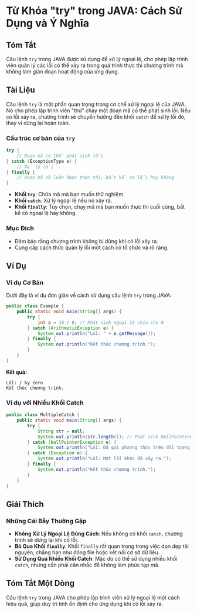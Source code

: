 <!--
Meta Description: # Từ Khóa "try" trong JAVA: Cách Sử Dụng và Ý Nghĩa ## Tóm Tắt Câu lệnh `try` trong JAVA được sử dụng để xử lý ngoại lệ, cho phép lập trình viên quản ...
Meta Keywords: lỗi, trình, try, khối, catch
-->

# Từ Khóa "try" trong JAVA: Cách Sử Dụng và Ý Nghĩa

## Tóm Tắt
Câu lệnh `try` trong JAVA được sử dụng để xử lý ngoại lệ, cho phép lập trình viên quản lý các lỗi có thể xảy ra trong quá trình thực thi chương trình mà không làm gián đoạn hoạt động của ứng dụng.

## Tài Liệu
Câu lệnh `try` là một phần quan trọng trong cơ chế xử lý ngoại lệ của JAVA. Nó cho phép lập trình viên "thử" chạy một đoạn mã có thể phát sinh lỗi. Nếu có lỗi xảy ra, chương trình sẽ chuyển hướng đến khối `catch` để xử lý lỗi đó, thay vì dừng lại hoàn toàn.

### Cấu trúc cơ bản của `try`
```java
try {
    // Đoạn mã có thể phát sinh lỗi
} catch (ExceptionType e) {
    // Xử lý lỗi
} finally {
    // Đoạn mã sẽ luôn được thực thi, bất kể có lỗi hay không
}
```

- **Khối `try`**: Chứa mã mà bạn muốn thử nghiệm.
- **Khối `catch`**: Xử lý ngoại lệ nếu nó xảy ra.
- **Khối `finally`**: Tùy chọn, chạy mã mà bạn muốn thực thi cuối cùng, bất kể có ngoại lệ hay không.

### Mục Đích
- Đảm bảo rằng chương trình không bị dừng khi có lỗi xảy ra.
- Cung cấp cách thức quản lý lỗi một cách có tổ chức và rõ ràng.

## Ví Dụ
### Ví dụ Cơ Bản
Dưới đây là ví dụ đơn giản về cách sử dụng câu lệnh `try` trong JAVA:

```java
public class Example {
    public static void main(String[] args) {
        try {
            int a = 10 / 0; // Phát sinh ngoại lệ chia cho 0
        } catch (ArithmeticException e) {
            System.out.println("Lỗi: " + e.getMessage());
        } finally {
            System.out.println("Kết thúc chương trình.");
        }
    }
}
```
**Kết quả:** 
```
Lỗi: / by zero
Kết thúc chương trình.
```

### Ví dụ với Nhiều Khối Catch
```java
public class MultipleCatch {
    public static void main(String[] args) {
        try {
            String str = null;
            System.out.println(str.length()); // Phát sinh NullPointerException
        } catch (NullPointerException e) {
            System.out.println("Lỗi: Đã gọi phương thức trên đối tượng null.");
        } catch (Exception e) {
            System.out.println("Lỗi: Một lỗi khác đã xảy ra.");
        } finally {
            System.out.println("Kết thúc chương trình.");
        }
    }
}
```

## Giải Thích
### Những Cái Bẫy Thường Gặp
- **Không Xử Lý Ngoại Lệ Đúng Cách**: Nếu không có khối `catch`, chương trình sẽ dừng lại khi có lỗi.
- **Bỏ Qua Khối `finally`**: Khối `finally` rất quan trọng trong việc dọn dẹp tài nguyên, chẳng hạn như đóng file hoặc kết nối cơ sở dữ liệu.
- **Sử Dụng Quá Nhiều Khối Catch**: Mặc dù có thể sử dụng nhiều khối `catch`, nhưng cần phải cân nhắc để không làm phức tạp mã.

## Tóm Tắt Một Dòng
Câu lệnh `try` trong JAVA cho phép lập trình viên xử lý ngoại lệ một cách hiệu quả, giúp duy trì tính ổn định cho ứng dụng khi có lỗi xảy ra.